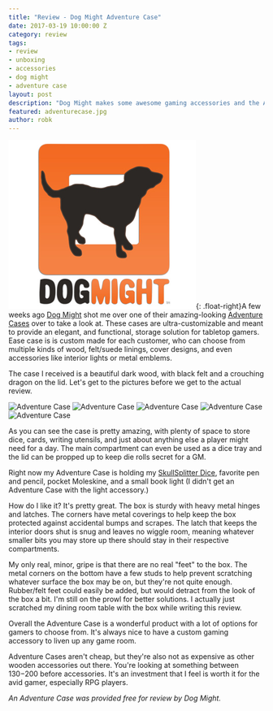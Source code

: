 ```yaml
---
title: "Review - Dog Might Adventure Case"
date: 2017-03-19 10:00:00 Z
category: review
tags:
- review
- unboxing
- accessories
- dog might
- adventure case
layout: post
description: "Dog Might makes some awesome gaming accessories and the Adventure Case is the cream of the crop."
featured: adventurecase.jpg
author: robk
---
```


![Dog Might Logo](/images/dogmight/logo.jpg){: .float-right}A few weeks ago [Dog Might](http://www.dogmight.com/about) shot me over one of their amazing-looking [Adventure Cases](http://www.dogmight.com/adventurecase) over to take a look at. These cases are ultra-customizable and meant to provide an elegant, and functional, storage solution for tabletop gamers. Ease case is is custom made for each customer, who can choose from multiple kinds of wood, felt/suede linings, cover designs, and even accessories like interior lights or metal emblems.

The case I received is a beautiful dark wood, with black felt and a crouching dragon on the lid. Let's get to the pictures before we get to the actual review.

![Adventure Case](/images/adventurecase/ac1.jpg)
![Adventure Case](/images/adventurecase/ac2.jpg)
![Adventure Case](/images/adventurecase/ac3.jpg)
![Adventure Case](/images/adventurecase/ac4.jpg)
![Adventure Case](/images/adventurecase/ac5.jpg)

As you can see the case is pretty amazing, with plenty of space to store dice, cards, writing utensils, and just about anything else a player might need for a day. The main compartment can even be used as a dice tray and the lid can be propped up to keep die rolls secret for a GM.

Right now my Adventure Case is holding my [SkullSplitter Dice](http://pawnsperspective.com/SkullSplitter-Dice-Review/), favorite pen and pencil, pocket Moleskine, and a small book light (I didn't get an Adventure Case with the light accessory.)

How do I like it? It's pretty great. The box is sturdy with heavy metal hinges and latches. The corners have metal coverings to help keep the box protected against accidental bumps and scrapes. The latch that keeps the interior doors shut is snug and leaves no wiggle room, meaning whatever smaller bits you may store up there should stay in their respective compartments.

My only real, minor, gripe is that there are no real "feet" to the box. The metal corners on the bottom have a few studs to help prevent scratching whatever surface the box may be on, but they're not quite enough. Rubber/felt feet could easily be added, but would detract from the look of the box a bit. I'm still on the prowl for better solutions.  I actually just scratched my dining room table with the box while writing this review.

Overall the Adventure Case is a wonderful product with a lot of options for gamers to choose from. It's always nice to have a custom gaming accessory to liven up any game room.

Adventure Cases aren't cheap, but they're also not as expensive as other wooden accessories out there. You're looking at something between $130-$200 before accessories. It's an investment that I feel is worth it for the avid gamer, especially RPG players.

*An Adventure Case was provided free for review by Dog Might.*

